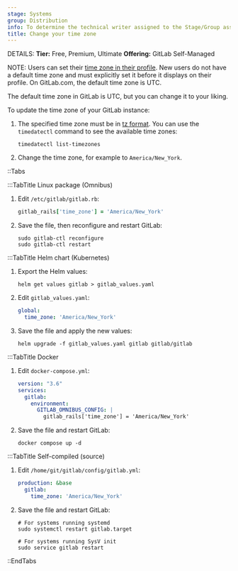 ```yaml
---
stage: Systems
group: Distribution
info: To determine the technical writer assigned to the Stage/Group associated with this page, see https://handbook.gitlab.com/handbook/product/ux/technical-writing/#assignments
title: Change your time zone
---
```


DETAILS:
**Tier:** Free, Premium, Ultimate
**Offering:** GitLab Self-Managed

NOTE:
Users can set their [time zone in their profile](../user/profile/index.md#set-your-time-zone).
New users do not have a default time zone and must
explicitly set it before it displays on their profile.
On GitLab.com, the default time zone is UTC.

The default time zone in GitLab is UTC, but you can change it to your liking.

To update the time zone of your GitLab instance:

1. The specified time zone must be in
   [tz format](https://en.wikipedia.org/wiki/List_of_tz_database_time_zones).
   You can use the `timedatectl` command to see the available time zones:

   ```shell
   timedatectl list-timezones
   ```

1. Change the time zone, for example to `America/New_York`.

::Tabs

:::TabTitle Linux package (Omnibus)

1. Edit `/etc/gitlab/gitlab.rb`:

   ```ruby
   gitlab_rails['time_zone'] = 'America/New_York'
   ```

1. Save the file, then reconfigure and restart GitLab:

   ```shell
   sudo gitlab-ctl reconfigure
   sudo gitlab-ctl restart
   ```

:::TabTitle Helm chart (Kubernetes)

1. Export the Helm values:

   ```shell
   helm get values gitlab > gitlab_values.yaml
   ```

1. Edit `gitlab_values.yaml`:

   ```yaml
   global:
     time_zone: 'America/New_York'
   ```

1. Save the file and apply the new values:

   ```shell
   helm upgrade -f gitlab_values.yaml gitlab gitlab/gitlab
   ```

:::TabTitle Docker

1. Edit `docker-compose.yml`:

   ```yaml
   version: "3.6"
   services:
     gitlab:
       environment:
         GITLAB_OMNIBUS_CONFIG: |
           gitlab_rails['time_zone'] = 'America/New_York'
   ```

1. Save the file and restart GitLab:

   ```shell
   docker compose up -d
   ```

:::TabTitle Self-compiled (source)

1. Edit `/home/git/gitlab/config/gitlab.yml`:

   ```yaml
   production: &base
     gitlab:
       time_zone: 'America/New_York'
   ```

1. Save the file and restart GitLab:

   ```shell
   # For systems running systemd
   sudo systemctl restart gitlab.target

   # For systems running SysV init
   sudo service gitlab restart
   ```

::EndTabs
